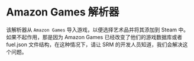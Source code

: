 # Amazon Games 解析器

该解析器从 `Amazon Games` 导入游戏，以便选择艺术品并将其添加到 Steam 中。 如果不起作用，那是因为 Amazon Games 已经改变了他们的游戏数据库或者 fuel.json 文件结构，在这种情况下，请让 SRM 的开发人员知道，我们会解决这个问题。
